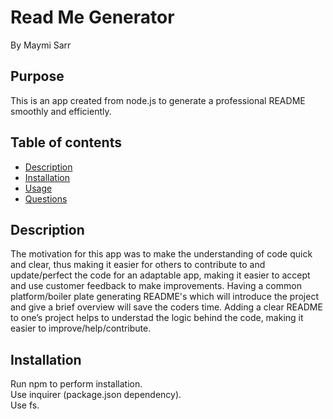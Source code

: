 # Read Me Generator
By Maymi Sarr

## Purpose
This is an app created from node.js to generate a professional README smoothly and efficiently.
## Table of contents
- [Description](#description) 
- [Installation](#installation)
- [Usage](#usage)
- [Questions](#questions)

## Description
The motivation for this app was to make the understanding of code quick and clear, thus making it easier for others to contribute to and update/perfect the code for an adaptable app, making it easier to accept and use customer feedback to make improvements. Having a common platform/boiler plate generating README's which will introduce the project and give a brief overview will save the coders time. Adding a clear README to one’s project helps to understad the logic behind the code, making it easier to improve/help/contribute. 

## Installation
<div>Run npm to perform installation. </div>
<div>Use inquirer (package.json dependency).</div>
<div>Use fs.</div>


